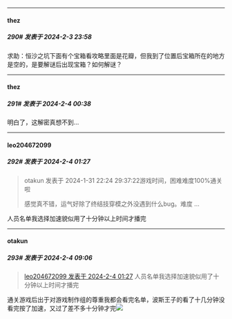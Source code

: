
*****

####  thez  
##### 290#       发表于 2024-2-3 23:58

求助：恒沙之坑下面有个宝箱看攻略里面是花瓣，但我到了位置后宝箱所在的地方是空的，是要解谜后出现宝箱？如何解谜？


*****

####  thez  
##### 291#       发表于 2024-2-4 00:38

明白了，这解密真想不到…


*****

####  leo204672099  
##### 292#       发表于 2024-2-4 01:27

<blockquote>otakun 发表于 2024-1-31 22:24
29:37:22游戏时间，困难难度100%通关啦

感觉真不错，运气好除了终结技穿模之外没遇到什么bug。难度 ...</blockquote>
人员名单我选择加速貌似用了十分钟以上时间才播完


*****

####  otakun  
##### 293#       发表于 2024-2-4 09:06

<blockquote><a href="httphttps://bbs.saraba1st.com/2b/forum.php?mod=redirect&amp;goto=findpost&amp;pid=63874968&amp;ptid=2152818" target="_blank">leo204672099 发表于 2024-2-4 01:27</a>
人员名单我选择加速貌似用了十分钟以上时间才播完</blockquote>
通关游戏后出于对游戏制作组的尊重我都会看完名单，波斯王子的看了十几分钟没看完按了加速，又过了差不多十分钟才完<img src="https://static.saraba1st.com/image/smiley/face2017/066.png" referrerpolicy="no-referrer">

